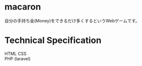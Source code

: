 # macaron
自分の手持ち金(Money)をできるだけ多くするというWebゲームです。

# Technical Specification
HTML CSS  
PHP (laravel)  
